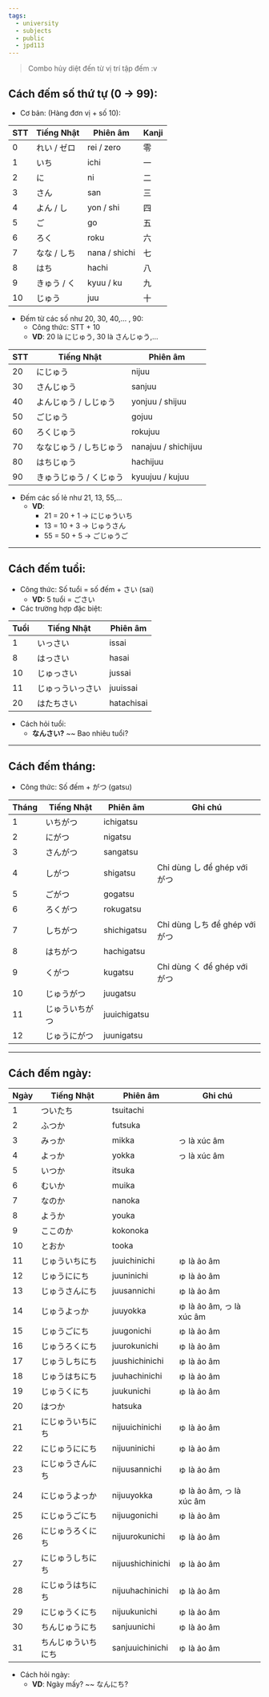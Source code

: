 ```yaml
---
tags:
  - university
  - subjects
  - public
  - jpd113
---
```


> Combo hủy diệt đến từ vị trí tập đếm :v

## Cách đếm số thứ tự (0 → 99):

- Cơ bản: (Hàng đơn vị + số 10):

| STT | Tiếng Nhật  | Phiên âm      | Kanji |
| --- | ----------- | ------------- | ----- |
| 0   | れい / ゼロ | rei / zero    | 零    |
| 1   | いち        | ichi          | 一    |
| 2   | に          | ni            | 二    |
| 3   | さん        | san           | 三    |
| 4   | よん / し   | yon / shi     | 四    |
| 5   | ご          | go            | 五    |
| 6   | ろく        | roku          | 六    |
| 7   | なな / しち | nana / shichi | 七    |
| 8   | はち        | hachi         | 八    |
| 9   | きゅう / く | kyuu / ku     | 九    |
| 10  | じゅう      | juu           | 十    |

- Đếm từ các số như 20, 30, 40,... , 90:
	- Công thức: STT + 10
	- **VD**: 20 là にじゅう, 30 là さんじゅう,...

| STT | Tiếng Nhật              | Phiên âm            |
| --- | ----------------------- | ------------------- |
| 20  | にじゅう                | nijuu               |
| 30  | さんじゅう              | sanjuu              |
| 40  | よんじゅう / しじゅう   | yonjuu / shijuu     |
| 50  | ごじゅう                | gojuu               |
| 60  | ろくじゅう              | rokujuu             |
| 70  | ななじゅう / しちじゅう | nanajuu / shichijuu |
| 80  | はちじゅう              | hachijuu            |
| 90  | きゅうじゅう / くじゅう | kyuujuu / kujuu     |

- Đếm các số lẻ như 21, 13, 55,...
	- **VD**:
		- 21 = 20 + 1 → にじゅういち
		- 13 = 10 + 3 → じゅうさん
		- 55 = 50 + 5 → ごじゅうご

---

## Cách đếm tuổi:

- Công thức: Số tuổi = số đếm + さい (sai)
	- **VD:** 5 tuổi = ごさい
- Các trường hợp đặc biệt:

| Tuổi | Tiếng Nhật | Phiên âm   |
| ---- | ---------- | ---------- |
| 1    | いっさい   | issai      |
| 8    | はっさい   | hasai      |
| 10   | じゅっさい | jussai    |
| 11   | じゅっういっさい | juuissai    |
| 20   | はたちさい | hatachisai |

- Cách hỏi tuổi:
	- **なんさい?** ~~ Bao nhiêu tuổi?

---

## Cách đếm tháng:

- Công thức:  Số đếm + がつ (gatsu)

| Tháng | Tiếng Nhật     | Phiên âm     | Ghi chú                        |
| ----- | -------------- | ------------ | ------------------------------ |
| 1     | いちがつ       | ichigatsu    |                                |
| 2     | にがつ         | nigatsu      |                                |
| 3     | さんがつ       | sangatsu     |                                |
| 4     | しがつ         | shigatsu     | Chỉ dùng し để ghép với がつ   |
| 5     | ごがつ         | gogatsu      |                                |
| 6     | ろくがつ       | rokugatsu    |                                |
| 7     | しちがつ       | shichigatsu  | Chỉ dùng しち để ghép với がつ |
| 8     | はちがつ       | hachigatsu   |                                |
| 9     | くがつ         | kugatsu      | Chỉ dùng く để ghép với がつ   |
| 10    | じゅうがつ     | juugatsu     |                                |
| 11    | じゅういちがつ | juuichigatsu |                                |
| 12    | じゅうにがつ   | juunigatsu   |                                |
 
---

## Cách đếm ngày:

| Ngày | Tiếng Nhật         | Phiên âm         | Ghi chú                   |
| ---- | ------------------ | ---------------- | ------------------------- |
| 1    | ついたち           | tsuitachi        |                           |
| 2    | ふつか             | futsuka          |                           |
| 3    | みっか             | mikka            | っ là xúc âm              |
| 4    | よっか             | yokka            | っ là xúc âm              |
| 5    | いつか             | itsuka           |                           |
| 6    | むいか             | muika            |                           |
| 7    | なのか             | nanoka           |                           |
| 8    | ようか             | youka            |                           |
| 9    | ここのか           | kokonoka         |                           |
| 10   | とおか             | tooka            |                           |
| 11   | じゅういちにち     | juuichinichi     | ゅ là ảo âm               |
| 12   | じゅうににち       | juuninichi       | ゅ là ảo âm               |
| 13   | じゅうさんにち     | juusannichi      | ゅ là ảo âm               |
| 14   | じゅうよっか       | juuyokka         | ゅ là ảo âm, っ là xúc âm |
| 15   | じゅうごにち       | juugonichi       | ゅ là ảo âm               |
| 16   | じゅうろくにち     | juurokunichi     | ゅ là ảo âm               |
| 17   | じゅうしちにち     | juushichinichi   | ゅ là ảo âm               |
| 18   | じゅうはちにち     | juuhachinichi    | ゅ là ảo âm               |
| 19   | じゅうくにち       | juukunichi       | ゅ là ảo âm               |
| 20   | はつか             | hatsuka          |                           |
| 21   | にじゅういちにち   | nijuuichinichi   | ゅ là ảo âm               |
| 22   | にじゅうににち     | nijuuninichi     | ゅ là ảo âm               |
| 23   | にじゅうさんにち   | nijuusannichi    | ゅ là ảo âm               |
| 24   | にじゅうよっか     | nijuuyokka       | ゅ là ảo âm, っ là xúc âm |
| 25   | にじゅうごにち     | nijuugonichi     | ゅ là ảo âm               |
| 26   | にじゅうろくにち   | nijuurokunichi   | ゅ là ảo âm               |
| 27   | にじゅうしちにち   | nijuushichinichi | ゅ là ảo âm               |
| 28   | にじゅうはちにち   | nijuuhachinichi  | ゅ là ảo âm               |
| 29   | にじゅうくにち     | nijuukunichi     | ゅ là ảo âm               |
| 30   | ちんじゅうにち     | sanjuunichi      | ゅ là ảo âm               |
| 31   | ちんじゅういちにち | sanjuuichinichi  | ゅ là ảo âm               |

- Cách hỏi ngày:
	- **VD**: Ngày mấy? ~~ なんにち?
